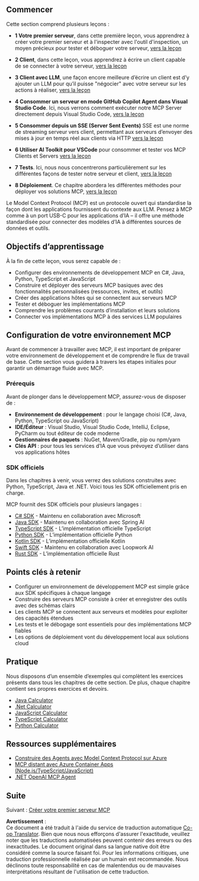 <!--
CO_OP_TRANSLATOR_METADATA:
{
  "original_hash": "f77fa364511cb670d6262d119d56f562",
  "translation_date": "2025-06-11T08:58:37+00:00",
  "source_file": "03-GettingStarted/README.md",
  "language_code": "fr"
}
-->
## Commencer  

Cette section comprend plusieurs leçons :

- **1 Votre premier serveur**, dans cette première leçon, vous apprendrez à créer votre premier serveur et à l'inspecter avec l'outil d'inspection, un moyen précieux pour tester et déboguer votre serveur, [vers la leçon](/03-GettingStarted/01-first-server/README.md)

- **2 Client**, dans cette leçon, vous apprendrez à écrire un client capable de se connecter à votre serveur, [vers la leçon](/03-GettingStarted/02-client/README.md)

- **3 Client avec LLM**, une façon encore meilleure d’écrire un client est d’y ajouter un LLM pour qu’il puisse "négocier" avec votre serveur sur les actions à réaliser, [vers la leçon](/03-GettingStarted/03-llm-client/README.md)

- **4 Consommer un serveur en mode GitHub Copilot Agent dans Visual Studio Code**. Ici, nous verrons comment exécuter notre MCP Server directement depuis Visual Studio Code, [vers la leçon](/03-GettingStarted/04-vscode/README.md)

- **5 Consommer depuis un SSE (Server Sent Events)** SSE est une norme de streaming serveur vers client, permettant aux serveurs d’envoyer des mises à jour en temps réel aux clients via HTTP [vers la leçon](/03-GettingStarted/05-sse-server/README.md)

- **6 Utiliser AI Toolkit pour VSCode** pour consommer et tester vos MCP Clients et Servers [vers la leçon](/03-GettingStarted/06-aitk/README.md)

- **7 Tests**. Ici, nous nous concentrerons particulièrement sur les différentes façons de tester notre serveur et client, [vers la leçon](/03-GettingStarted/07-testing/README.md)

- **8 Déploiement**. Ce chapitre abordera les différentes méthodes pour déployer vos solutions MCP, [vers la leçon](/03-GettingStarted/08-deployment/README.md)


Le Model Context Protocol (MCP) est un protocole ouvert qui standardise la façon dont les applications fournissent du contexte aux LLM. Pensez à MCP comme à un port USB-C pour les applications d’IA – il offre une méthode standardisée pour connecter des modèles d’IA à différentes sources de données et outils.

## Objectifs d’apprentissage

À la fin de cette leçon, vous serez capable de :

- Configurer des environnements de développement MCP en C#, Java, Python, TypeScript et JavaScript
- Construire et déployer des serveurs MCP basiques avec des fonctionnalités personnalisées (ressources, invites, et outils)
- Créer des applications hôtes qui se connectent aux serveurs MCP
- Tester et déboguer les implémentations MCP
- Comprendre les problèmes courants d’installation et leurs solutions
- Connecter vos implémentations MCP à des services LLM populaires

## Configuration de votre environnement MCP

Avant de commencer à travailler avec MCP, il est important de préparer votre environnement de développement et de comprendre le flux de travail de base. Cette section vous guidera à travers les étapes initiales pour garantir un démarrage fluide avec MCP.

### Prérequis

Avant de plonger dans le développement MCP, assurez-vous de disposer de :

- **Environnement de développement** : pour le langage choisi (C#, Java, Python, TypeScript ou JavaScript)
- **IDE/Éditeur** : Visual Studio, Visual Studio Code, IntelliJ, Eclipse, PyCharm ou tout éditeur de code moderne
- **Gestionnaires de paquets** : NuGet, Maven/Gradle, pip ou npm/yarn
- **Clés API** : pour tous les services d’IA que vous prévoyez d’utiliser dans vos applications hôtes


### SDK officiels

Dans les chapitres à venir, vous verrez des solutions construites avec Python, TypeScript, Java et .NET. Voici tous les SDK officiellement pris en charge.

MCP fournit des SDK officiels pour plusieurs langages :
- [C# SDK](https://github.com/modelcontextprotocol/csharp-sdk) - Maintenu en collaboration avec Microsoft
- [Java SDK](https://github.com/modelcontextprotocol/java-sdk) - Maintenu en collaboration avec Spring AI
- [TypeScript SDK](https://github.com/modelcontextprotocol/typescript-sdk) - L’implémentation officielle TypeScript
- [Python SDK](https://github.com/modelcontextprotocol/python-sdk) - L’implémentation officielle Python
- [Kotlin SDK](https://github.com/modelcontextprotocol/kotlin-sdk) - L’implémentation officielle Kotlin
- [Swift SDK](https://github.com/modelcontextprotocol/swift-sdk) - Maintenu en collaboration avec Loopwork AI
- [Rust SDK](https://github.com/modelcontextprotocol/rust-sdk) - L’implémentation officielle Rust

## Points clés à retenir

- Configurer un environnement de développement MCP est simple grâce aux SDK spécifiques à chaque langage
- Construire des serveurs MCP consiste à créer et enregistrer des outils avec des schémas clairs
- Les clients MCP se connectent aux serveurs et modèles pour exploiter des capacités étendues
- Les tests et le débogage sont essentiels pour des implémentations MCP fiables
- Les options de déploiement vont du développement local aux solutions cloud

## Pratique

Nous disposons d’un ensemble d’exemples qui complètent les exercices présents dans tous les chapitres de cette section. De plus, chaque chapitre contient ses propres exercices et devoirs.

- [Java Calculator](./samples/java/calculator/README.md)
- [.Net Calculator](../../../03-GettingStarted/samples/csharp)
- [JavaScript Calculator](./samples/javascript/README.md)
- [TypeScript Calculator](./samples/typescript/README.md)
- [Python Calculator](../../../03-GettingStarted/samples/python)

## Ressources supplémentaires

- [Construire des Agents avec Model Context Protocol sur Azure](https://learn.microsoft.com/azure/developer/ai/intro-agents-mcp)
- [MCP distant avec Azure Container Apps (Node.js/TypeScript/JavaScript)](https://learn.microsoft.com/samples/azure-samples/mcp-container-ts/mcp-container-ts/)
- [.NET OpenAI MCP Agent](https://learn.microsoft.com/samples/azure-samples/openai-mcp-agent-dotnet/openai-mcp-agent-dotnet/)

## Suite

Suivant : [Créer votre premier serveur MCP](/03-GettingStarted/01-first-server/README.md)

**Avertissement** :  
Ce document a été traduit à l'aide du service de traduction automatique [Co-op Translator](https://github.com/Azure/co-op-translator). Bien que nous nous efforçons d'assurer l'exactitude, veuillez noter que les traductions automatisées peuvent contenir des erreurs ou des inexactitudes. Le document original dans sa langue native doit être considéré comme la source faisant foi. Pour les informations critiques, une traduction professionnelle réalisée par un humain est recommandée. Nous déclinons toute responsabilité en cas de malentendus ou de mauvaises interprétations résultant de l'utilisation de cette traduction.